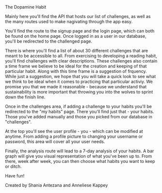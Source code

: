The Dopamine Habit 

Mainly here you'll find the API that hosts our list of challenges, as well as the many routes used to make nagivating through the app easy. 

You'll find the route to the signup page and the login page, which can both be found on the home page. Once logged in as a user in our database, you'll be redirected to the challenged page. 

There is where you'll find a list of about 30 different challenges that are meant to be accessible to all. From exercising to developing a reading habit, you'll find challenges with clear descriptions. 
These challenges also contain a time frame we believe to be ideal for the creation and keeping of that particular habit. Along with this time frame is a suggestion of frquency. 
While just a suggestion, we hope that you will take a quick look to see what we think to be ideal when it comes to practicing that particular activiy. We promise you that we made it reasonable - because we understand that sustainability is more important that throwing you into the wolves to sprint down the finish line. 

Once in the challenges area, if adding a challenge to your habits you'll be redirected to the "my habits" page. There you'll find just that - your habits. Those you've added manually and those you picked from our database in "challenges". 

At the top you'll see the user profile - you - which can be modified at anytime. From adding a profile picture to changing your username or password, this area will cover all your user needs. 

Finally, the analysis route will lead to a 7-day analysis of your habits. A bar graph will give you visual representation of what you've been up to. From there, week after week, you can then choose what habits you want to keep or ditch. 

Have fun! 

Created by Shania Antezana and Anneliese Kappey
